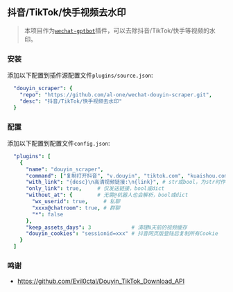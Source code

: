 ## 抖音/TikTok/快手视频去水印

> 本项目作为[`wechat-gptbot`](https://github.com/iuiaoin/wechat-gptbot)插件，可以去除抖音/TikTok/快手等视频的水印。

### 安装

添加以下配置到插件源配置文件`plugins/source.json`:
```yaml
  "douyin_scraper": {
    "repo": "https://github.com/al-one/wechat-douyin-scraper.git",
    "desc": "抖音/TikTok/快手视频去水印"
  }
```

### 配置

添加以下配置到配置文件`config.json`:
```yaml
  "plugins": [
    {
      "name": "douyin_scraper",
      "command": ["复制打开抖音", "v.douyin", "tiktok.com", "kuaishou.com"],
      "with_link": "{desc}\n高清视频链接:\n{link}", # str或bool，为str时作为回复模板
      "only_link": true,     # 仅发送链接，bool或dict
      "without_at": {        # 无需@机器人也会解析，bool或dict
        "wx_userid": true,     # 私聊
        "xxxx@chatroom": true, # 群聊
        "*": false
      },
      "keep_assets_days": 3             # 清理N天前的视频缓存
      "douyin_cookies": "sessionid=xxx" # 抖音网页版登陆后复制所有Cookie
    }
  ]
```

### 鸣谢

- https://github.com/Evil0ctal/Douyin_TikTok_Download_API
